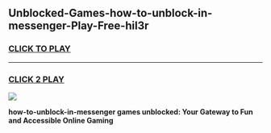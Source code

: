 
## Unblocked-Games-how-to-unblock-in-messenger-Play-Free-hil3r
<h3>
<a href="https://premium76.site?title=how-to-unblock-in-messenger&ref=20M">CLICK TO PLAY</a></h3>
<hr>

<h3>
<a href="https://premium76.site?title=how-to-unblock-in-messenger&ref=20M">CLICK 2 PLAY</a>
  
</h3>

<a href="https://premium76.site?title=how-to-unblock-in-messenger&ref=19M"><img src="https://clearcache.store/games.png"></a>


**how-to-unblock-in-messenger games unblocked: Your Gateway to Fun and Accessible Online Gaming**
